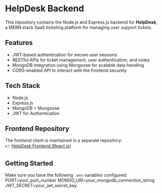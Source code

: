 # HelpDesk Backend

This repository contains the Node.js and Express.js backend for **HelpDesk**, a MERN stack SaaS ticketing platform for managing user support tickets.

## Features

- JWT-based authentication for secure user sessions  
- RESTful APIs for ticket management, user authentication, and notes  
- MongoDB integration using Mongoose for scalable data handling  
- CORS-enabled API to interact with the frontend securely  

## Tech Stack

- Node.js  
- Express.js  
- MongoDB + Mongoose  
- JWT for Authentication  

## Frontend Repository

The frontend client is maintained in a separate repository:  
👉 [HelpDesk Frontend (React.js)](https://github.com/Sanjal28/Help-Desk)

## Getting Started

Make sure you have the following `.env` variables configured:
PORT=your_port_number
MONGO_URI=your_mongodb_connection_string
JWT_SECRET=your_jwt_secret_key

